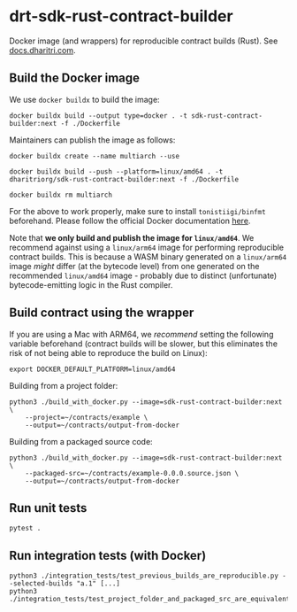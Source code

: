 # drt-sdk-rust-contract-builder

Docker image (and wrappers) for reproducible contract builds (Rust). See [docs.dharitri.com](https://docs.dharitri.com/developers/reproducible-contract-builds/).

## Build the Docker image

We use `docker buildx` to build the image:

```
docker buildx build --output type=docker . -t sdk-rust-contract-builder:next -f ./Dockerfile
```

Maintainers can publish the image as follows:

```
docker buildx create --name multiarch --use

docker buildx build --push --platform=linux/amd64 . -t dharitriorg/sdk-rust-contract-builder:next -f ./Dockerfile

docker buildx rm multiarch
```

For the above to work properly, make sure to install `tonistiigi/binfmt` beforehand. Please follow the official Docker documentation [here](https://docs.docker.com/build/building/multi-platform/).

Note that **we only build and publish the image for `linux/amd64`**. We recommend against using a `linux/arm64` image for performing reproducible contract builds. This is because a WASM binary generated on a `linux/arm64` image _might_ differ (at the bytecode level) from one generated on the recommended `linux/amd64` image - probably due to distinct (unfortunate) bytecode-emitting logic in the Rust compiler.

## Build contract using the wrapper

If you are using a Mac with ARM64, we _recommend_ setting the following variable beforehand (contract builds will be slower, but this eliminates the risk of not being able to reproduce the build on Linux):

```
export DOCKER_DEFAULT_PLATFORM=linux/amd64
```

Building from a project folder:

```
python3 ./build_with_docker.py --image=sdk-rust-contract-builder:next \
    --project=~/contracts/example \
    --output=~/contracts/output-from-docker
```

Building from a packaged source code:

```
python3 ./build_with_docker.py --image=sdk-rust-contract-builder:next \
    --packaged-src=~/contracts/example-0.0.0.source.json \
    --output=~/contracts/output-from-docker
```

## Run unit tests

```
pytest .
```

## Run integration tests (with Docker)

```
python3 ./integration_tests/test_previous_builds_are_reproducible.py --selected-builds "a.1" [...]
python3 ./integration_tests/test_project_folder_and_packaged_src_are_equivalent.py
```
